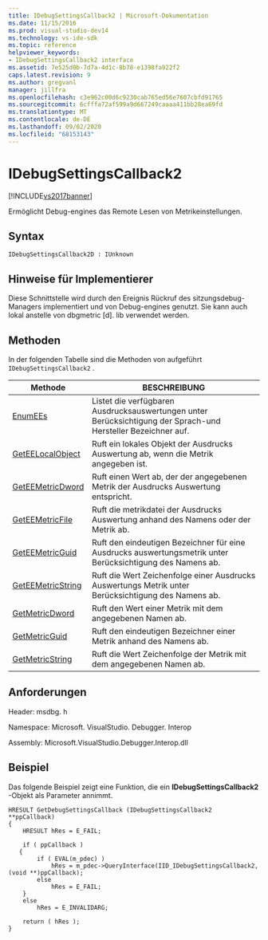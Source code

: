 ```yaml
---
title: IDebugSettingsCallback2 | Microsoft-Dokumentation
ms.date: 11/15/2016
ms.prod: visual-studio-dev14
ms.technology: vs-ide-sdk
ms.topic: reference
helpviewer_keywords:
- IDebugSettingsCallback2 interface
ms.assetid: 7e525d0b-7d7a-4d1c-8b78-e1398fa922f2
caps.latest.revision: 9
ms.author: gregvanl
manager: jillfra
ms.openlocfilehash: c3e962c00d6c9230cab765ed56e7607cbfd91765
ms.sourcegitcommit: 6cfffa72af599a9d667249caaaa411bb28ea69fd
ms.translationtype: MT
ms.contentlocale: de-DE
ms.lasthandoff: 09/02/2020
ms.locfileid: "68153143"
---
```

# <a name="idebugsettingscallback2"></a>IDebugSettingsCallback2
[!INCLUDE[vs2017banner](../../../includes/vs2017banner.md)]

Ermöglicht Debug-engines das Remote Lesen von Metrikeinstellungen.  
  
## <a name="syntax"></a>Syntax  
  
```  
IDebugSettingsCallback2D : IUnknown  
```  
  
## <a name="notes-for-implementers"></a>Hinweise für Implementierer  
 Diese Schnittstelle wird durch den Ereignis Rückruf des sitzungsdebug-Managers implementiert und von Debug-engines genutzt. Sie kann auch lokal anstelle von dbgmetric [d]. lib verwendet werden.  
  
## <a name="methods"></a>Methoden  
 In der folgenden Tabelle sind die Methoden von aufgeführt `IDebugSettingsCallback2` .  
  
|Methode|BESCHREIBUNG|  
|------------|-----------------|  
|[EnumEEs](../../../extensibility/debugger/reference/idebugsettingscallback2-enumees.md)|Listet die verfügbaren Ausdrucksauswertungen unter Berücksichtigung der Sprach-und Hersteller Bezeichner auf.|  
|[GetEELocalObject](../../../extensibility/debugger/reference/idebugsettingscallback2-geteelocalobject.md)|Ruft ein lokales Objekt der Ausdrucks Auswertung ab, wenn die Metrik angegeben ist.|  
|[GetEEMetricDword](../../../extensibility/debugger/reference/idebugsettingscallback2-geteemetricdword.md)|Ruft einen Wert ab, der der angegebenen Metrik der Ausdrucks Auswertung entspricht.|  
|[GetEEMetricFile](../../../extensibility/debugger/reference/idebugsettingscallback2-geteemetricfile.md)|Ruft die metrikdatei der Ausdrucks Auswertung anhand des Namens oder der Metrik ab.|  
|[GetEEMetricGuid](../../../extensibility/debugger/reference/idebugsettingscallback2-geteemetricguid.md)|Ruft den eindeutigen Bezeichner für eine Ausdrucks auswertungsmetrik unter Berücksichtigung des Namens ab.|  
|[GetEEMetricString](../../../extensibility/debugger/reference/idebugsettingscallback2-geteemetricstring.md)|Ruft die Wert Zeichenfolge einer Ausdrucks Auswertungs Metrik unter Berücksichtigung des Namens ab.|  
|[GetMetricDword](../../../extensibility/debugger/reference/idebugsettingscallback2-getmetricdword.md)|Ruft den Wert einer Metrik mit dem angegebenen Namen ab.|  
|[GetMetricGuid](../../../extensibility/debugger/reference/idebugsettingscallback2-getmetricguid.md)|Ruft den eindeutigen Bezeichner einer Metrik anhand des Namens ab.|  
|[GetMetricString](../../../extensibility/debugger/reference/idebugsettingscallback2-getmetricstring.md)|Ruft die Wert Zeichenfolge der Metrik mit dem angegebenen Namen ab.|  
  
## <a name="requirements"></a>Anforderungen  
 Header: msdbg. h  
  
 Namespace: Microsoft. VisualStudio. Debugger. Interop  
  
 Assembly: Microsoft.VisualStudio.Debugger.Interop.dll  
  
## <a name="example"></a>Beispiel  
 Das folgende Beispiel zeigt eine Funktion, die ein **IDebugSettingsCallback2** -Objekt als Parameter annimmt.  
  
```cpp#  
HRESULT GetDebugSettingsCallback (IDebugSettingsCallback2 **ppCallback)  
{  
    HRESULT hRes = E_FAIL;  
  
    if ( ppCallback )  
   {  
        if ( EVAL(m_pdec) )  
            hRes = m_pdec->QueryInterface(IID_IDebugSettingsCallback2, (void **)ppCallback);  
        else  
            hRes = E_FAIL;  
    }  
    else  
        hRes = E_INVALIDARG;  
  
    return ( hRes );  
}  
```
